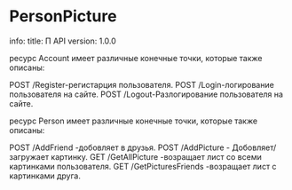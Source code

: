 # PersonPicture
info:
  title: П API
  version: 1.0.0
  
  ресурс Account имеет различные конечные точки, которые также описаны:

 POST /Register-регистарция пользователя.
 POST /Login-логирование пользователя на сайте.
 POST /Logout-Разлогирование пользователя на сайте.

 ресурс Person имеет различные конечные точки, которые также описаны:

 POST /AddFriend -добовляет в друзья.
 POST /AddPicture - Добовляет/загружает картинку.
 GET  /GetAllPicture -возращает лист со всеми картинками пользователя.
 GET  /GetPicturesFriends -возращает лист с картинками друга.
